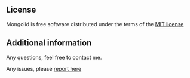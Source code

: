 ## License

Mongolid is free software distributed under the terms of the [MIT license](http://opensource.org/licenses/MIT)

## Additional information

Any questions, feel free to contact me.

Any issues, please [report here](https://github.com/Zizaco/mongolid)
